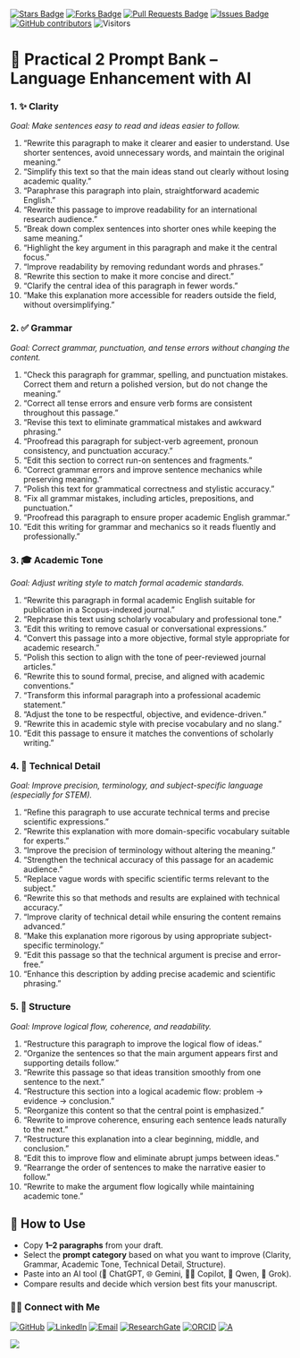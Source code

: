 <a href="https://github.com/drshahizan/short-course/stargazers"><img src="https://img.shields.io/github/stars/drshahizan/short-course" alt="Stars Badge"/></a>
<a href="https://github.com/drshahizan/short-course/network/members"><img src="https://img.shields.io/github/forks/drshahizan/short-course" alt="Forks Badge"/></a>
<a href="https://github.com/drshahizan/short-course/pulls"><img src="https://img.shields.io/github/issues-pr/drshahizan/short-course" alt="Pull Requests Badge"/></a>
<a href="https://github.com/drshahizan/short-course"><img src="https://img.shields.io/github/issues/drshahizan/short-course" alt="Issues Badge"/></a>
<a href="https://github.com/drshahizan/short-course/graphs/contributors"><img alt="GitHub contributors" src="https://img.shields.io/github/contributors/drshahizan/short-course?color=2b9348"></a>
![Visitors](https://api.visitorbadge.io/api/visitors?path=https%3A%2F%2Fgithub.com%2Fdrshahizan%2Fshort-course&labelColor=%23d9e3f0&countColor=%23697689&style=flat)

# 📝 **Practical 2 Prompt Bank – Language Enhancement with AI**

### 1. ✨ **Clarity**

*Goal: Make sentences easy to read and ideas easier to follow.*

1. “Rewrite this paragraph to make it clearer and easier to understand. Use shorter sentences, avoid unnecessary words, and maintain the original meaning.”
2. “Simplify this text so that the main ideas stand out clearly without losing academic quality.”
3. “Paraphrase this paragraph into plain, straightforward academic English.”
4. “Rewrite this passage to improve readability for an international research audience.”
5. “Break down complex sentences into shorter ones while keeping the same meaning.”
6. “Highlight the key argument in this paragraph and make it the central focus.”
7. “Improve readability by removing redundant words and phrases.”
8. “Rewrite this section to make it more concise and direct.”
9. “Clarify the central idea of this paragraph in fewer words.”
10. “Make this explanation more accessible for readers outside the field, without oversimplifying.”

### 2. ✅ **Grammar**

*Goal: Correct grammar, punctuation, and tense errors without changing the content.*

1. “Check this paragraph for grammar, spelling, and punctuation mistakes. Correct them and return a polished version, but do not change the meaning.”
2. “Correct all tense errors and ensure verb forms are consistent throughout this passage.”
3. “Revise this text to eliminate grammatical mistakes and awkward phrasing.”
4. “Proofread this paragraph for subject-verb agreement, pronoun consistency, and punctuation accuracy.”
5. “Edit this section to correct run-on sentences and fragments.”
6. “Correct grammar errors and improve sentence mechanics while preserving meaning.”
7. “Polish this text for grammatical correctness and stylistic accuracy.”
8. “Fix all grammar mistakes, including articles, prepositions, and punctuation.”
9. “Proofread this paragraph to ensure proper academic English grammar.”
10. “Edit this writing for grammar and mechanics so it reads fluently and professionally.”

### 3. 🎓 **Academic Tone**

*Goal: Adjust writing style to match formal academic standards.*

1. “Rewrite this paragraph in formal academic English suitable for publication in a Scopus-indexed journal.”
2. “Rephrase this text using scholarly vocabulary and professional tone.”
3. “Edit this writing to remove casual or conversational expressions.”
4. “Convert this passage into a more objective, formal style appropriate for academic research.”
5. “Polish this section to align with the tone of peer-reviewed journal articles.”
6. “Rewrite this to sound formal, precise, and aligned with academic conventions.”
7. “Transform this informal paragraph into a professional academic statement.”
8. “Adjust the tone to be respectful, objective, and evidence-driven.”
9. “Rewrite this in academic style with precise vocabulary and no slang.”
10. “Edit this passage to ensure it matches the conventions of scholarly writing.”

### 4. 🧠 **Technical Detail**

*Goal: Improve precision, terminology, and subject-specific language (especially for STEM).*

1. “Refine this paragraph to use accurate technical terms and precise scientific expressions.”
2. “Rewrite this explanation with more domain-specific vocabulary suitable for experts.”
3. “Improve the precision of terminology without altering the meaning.”
4. “Strengthen the technical accuracy of this passage for an academic audience.”
5. “Replace vague words with specific scientific terms relevant to the subject.”
6. “Rewrite this so that methods and results are explained with technical accuracy.”
7. “Improve clarity of technical detail while ensuring the content remains advanced.”
8. “Make this explanation more rigorous by using appropriate subject-specific terminology.”
9. “Edit this passage so that the technical argument is precise and error-free.”
10. “Enhance this description by adding precise academic and scientific phrasing.”

### 5. 🚀 **Structure**

*Goal: Improve logical flow, coherence, and readability.*

1. “Restructure this paragraph to improve the logical flow of ideas.”
2. “Organize the sentences so that the main argument appears first and supporting details follow.”
3. “Rewrite this passage so that ideas transition smoothly from one sentence to the next.”
4. “Restructure this section into a logical academic flow: problem → evidence → conclusion.”
5. “Reorganize this content so that the central point is emphasized.”
6. “Rewrite to improve coherence, ensuring each sentence leads naturally to the next.”
7. “Restructure this explanation into a clear beginning, middle, and conclusion.”
8. “Edit this to improve flow and eliminate abrupt jumps between ideas.”
9. “Rearrange the order of sentences to make the narrative easier to follow.”
10. “Rewrite to make the argument flow logically while maintaining academic tone.”

## 📌 How to Use

* Copy **1–2 paragraphs** from your draft.
* Select the **prompt category** based on what you want to improve (Clarity, Grammar, Academic Tone, Technical Detail, Structure).
* Paste into an AI tool (💬 ChatGPT, 🌐 Gemini, 👨‍💻 Copilot, 🧠 Qwen, 🚀 Grok).
* Compare results and decide which version best fits your manuscript.

### 🙌🏻 Connect with Me
<p align="left">
    <a href="https://github.com/drshahizan" target="_blank"><img alt="GitHub" src="https://img.shields.io/badge/-@drshahizan-181717?style=flat-square&logo=GitHub&logoColor=white"></a>
    <a href="https://www.linkedin.com/in/drshahizan" target="_blank"><img alt="LinkedIn" src="https://img.shields.io/badge/-drshahizan-blue?style=flat-square&logo=Linkedin&logoColor=white&link=https://www.linkedin.com/in/drshahizan/"></a>
    <a href="mailto:shahizan@utm.my" target="_blank"><img alt="Email" src="https://img.shields.io/badge/-shahizan@utm.my-c14438?style=flat-square&logo=Gmail&logoColor=white&link=mailto:shahizan@utm.my.com"></a>
    <a href="https://www.researchgate.net/profile/Mohd-Othman-28" target="_blank"><img alt="ResearchGate" src="https://img.shields.io/badge/-ResearchGate-00CCBB?style=flat-square&logo=ResearchGate&logoColor=white"></a>
    <a href="https://orcid.org/0000-0003-4261-1873" target="_blank"><img alt="ORCID" src="https://img.shields.io/badge/-ORCID-A6CE39?style=flat-square&logo=ORCID&logoColor=white"></a> 
 <a href="https://visitorbadge.io/status?path=https%3A%2F%2Fgithub.com%2Fdrshahizan" target="_blank"><img alt="A" src="https://api.visitorbadge.io/api/visitors?path=https%3A%2F%2Fgithub.com%2Fdrshahizan&labelColor=%23697689&countColor=%23555555&style=plastic"></a>
 
![](https://hit.yhype.me/github/profile?user_id=81284918)
</p>

